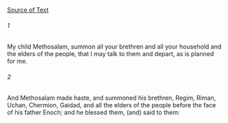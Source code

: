 [Source of Text](https://github.com/scrollmapper/bible_databases_deuterocanonical)

###### 1
My child Methosalam, summon all your brethren and all your household and the elders of the people, that I may talk to them and depart, as is planned for me.

###### 2
And Methosalam made haste, and summoned his brethren, Regim, Riman, Uchan, Chermion, Gaidad, and all the elders of the people before the face of his father Enoch; and he blessed them, (and) said to them: